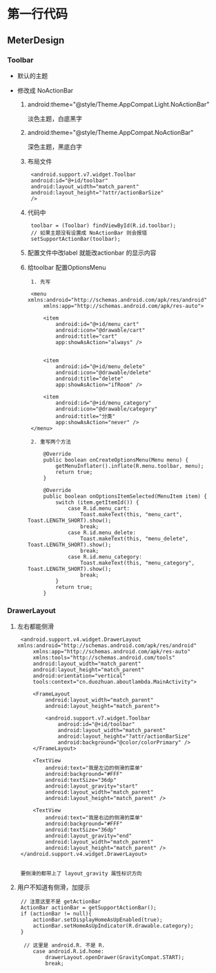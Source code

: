 # 第一行代码

## MeterDesign


### Toolbar
- 默认的主题

  <!-- Base application theme. -->
    <style name="AppTheme" parent="Theme.AppCompat.Light.DarkActionBar">
        <!--actionbar 的颜色-->
        <item name="colorPrimary">@color/colorPrimary</item>
        <!--状态栏的颜色-->
        <item name="colorPrimaryDark">@color/colorPrimaryDark</item>
        <item name="colorAccent">@color/colorAccent</item>
    </style>

- 修改成 NoActionBar

	1. android:theme="@style/Theme.AppCompat.Light.NoActionBar"

		淡色主题，白底黑字
	
	2. android:theme="@style/Theme.AppCompat.NoActionBar"

		深色主题，黑底白字

	3. 布局文件

			<android.support.v7.widget.Toolbar
	        android:id="@+id/toolbar"
	        android:layout_width="match_parent"
	        android:layout_height="?attr/actionBarSize"
	        />

	4. 代码中

			toolbar = (Toolbar) findViewById(R.id.toolbar);
			// 如果主题没有设置成 NoActionBar 则会报错
        	setSupportActionBar(toolbar);

	5. 配置文件中改label 就能改actionbar 的显示内容

	6. 给toolbar 配置OptionsMenu

			1. 先写

			<menu xmlns:android="http://schemas.android.com/apk/res/android"
			    xmlns:app="http://schemas.android.com/apk/res-auto">
			
			    <item
			        android:id="@+id/menu_cart"
			        android:icon="@drawable/cart"
			        android:title="cart"
			        app:showAsAction="always" />
			
			
			    <item
			        android:id="@+id/menu_delete"
			        android:icon="@drawable/delete"
			        android:title="delete"
			        app:showAsAction="ifRoom" />
			
			    <item
			        android:id="@+id/menu_category"
			        android:icon="@drawable/category"
			        android:title="分类"
			        app:showAsAction="never" />
			</menu> 

			2. 重写两个方法
			
				@Override
			    public boolean onCreateOptionsMenu(Menu menu) {
			        getMenuInflater().inflate(R.menu.toolbar, menu);
			        return true;
			    }
			
			    @Override
			    public boolean onOptionsItemSelected(MenuItem item) {
			        switch (item.getItemId()) {
			            case R.id.menu_cart:
			                Toast.makeText(this, "menu_cart", Toast.LENGTH_SHORT).show();
			                break;
			            case R.id.menu_delete:
			                Toast.makeText(this, "menu_delete", Toast.LENGTH_SHORT).show();
			                break;
			            case R.id.menu_category:
			                Toast.makeText(this, "menu_category", Toast.LENGTH_SHORT).show();
			                break;
			        }
			        return true;
			    }

### DrawerLayout

1. 左右都能侧滑
		
		<android.support.v4.widget.DrawerLayout xmlns:android="http://schemas.android.com/apk/res/android"
		    xmlns:app="http://schemas.android.com/apk/res-auto"
		    xmlns:tools="http://schemas.android.com/tools"
		    android:layout_width="match_parent"
		    android:layout_height="match_parent"
		    android:orientation="vertical"
		    tools:context="cn.duozhuan.aboutlambda.MainActivity">
		
		    <FrameLayout
		        android:layout_width="match_parent"
		        android:layout_height="match_parent">
		
		        <android.support.v7.widget.Toolbar
		            android:id="@+id/toolbar"
		            android:layout_width="match_parent"
		            android:layout_height="?attr/actionBarSize"
		            android:background="@color/colorPrimary" />
		    </FrameLayout>
		    
		    <TextView
		        android:text="我是左边的侧滑的菜单"
		        android:background="#FFF"
		        android:textSize="36dp"
		        android:layout_gravity="start"
		        android:layout_width="match_parent"
		        android:layout_height="match_parent" />
		
		    <TextView
		        android:text="我是右边的侧滑的菜单"
		        android:background="#FFF"
		        android:textSize="36dp"
		        android:layout_gravity="end"
		        android:layout_width="match_parent"
		        android:layout_height="match_parent" />
		</android.support.v4.widget.DrawerLayout>

		
		要侧滑的都带上了 layout_gravity 属性标识方向

2. 用户不知道有侧滑，加提示

		// 注意这里不是 getActionBar
        ActionBar actionBar = getSupportActionBar();
        if (actionBar != null){
            actionBar.setDisplayHomeAsUpEnabled(true);
            actionBar.setHomeAsUpIndicator(R.drawable.category);
        }

		 // 这里是 android.R. 不是 R.
            case android.R.id.home:
                drawerLayout.openDrawer(GravityCompat.START);
                break;

